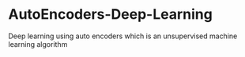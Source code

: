 # AutoEncoders-Deep-Learning
Deep learning using auto encoders which is an unsupervised machine learning algorithm
